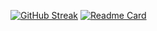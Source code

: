 [![GitHub Streak](https://github-readme-streak-stats.herokuapp.com/?user=vestell)](https://git.io/streak-stats)
[![Readme Card](https://github-readme-stats.vercel.app/api/pin/?username=vestell&repo=AspireDSC)](https://github.com/vestell/AspireDSC)
